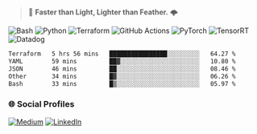> :rocket: **Faster than Light, Lighter than Feather.** 🌩️

![Bash](https://img.shields.io/badge/bash-%23121011.svg?style=for-the-badge&logo=gnu-bash&logoColor=white)
![Python](https://img.shields.io/badge/python-3670A0?style=for-the-badge&logo=python&logoColor=ffdd54)
![Terraform](https://img.shields.io/badge/terraform-%235835CC.svg?style=for-the-badge&logo=terraform&logoColor=white)
![GitHub Actions](https://img.shields.io/badge/Github%20Actions-%232671E5.svg?style=for-the-badge&logo=githubactions&logoColor=white)
![PyTorch](https://img.shields.io/badge/torch-%23EE4C2C.svg?style=for-the-badge&logo=pytorch&logoColor=white)
![TensorRT](https://img.shields.io/badge/tensorrt-%234A7C12.svg?style=for-the-badge&logo=nvidia&logoColor=white)
![Datadog](https://img.shields.io/badge/datadog-%23632CA6.svg?style=for-the-badge&logo=datadog&logoColor=white)

  
<!--START_SECTION:waka-->

```txt
Terraform   5 hrs 56 mins   ████████████████░░░░░░░░░   64.27 %
YAML        59 mins         ██▓░░░░░░░░░░░░░░░░░░░░░░   10.80 %
JSON        46 mins         ██░░░░░░░░░░░░░░░░░░░░░░░   08.46 %
Other       34 mins         █▓░░░░░░░░░░░░░░░░░░░░░░░   06.26 %
Bash        33 mins         █▒░░░░░░░░░░░░░░░░░░░░░░░   05.97 %
```

<!--END_SECTION:waka-->

### 🌐 Social Profiles

<a href="https://medium.com/@shinjeongtae">![Medium](https://img.shields.io/badge/Medium-12100E?style=for-the-badge&logo=medium&logoColor=white)</a> <a href="https://www.linkedin.com/in/jungtae-shin-3137781a8/">![LinkedIn](https://img.shields.io/badge/linkedin-%230077B5.svg?style=for-the-badge&logo=linkedin&logoColor=white)</a>
